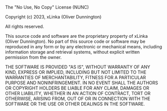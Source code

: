 The "No Use, No Copy" License (NUNC)

Copyright (c) 2023, xLinka (Oliver Dunnington)

All rights reserved.

This source code and software are the proprietary property of xLinka (Oliver Dunnington). 
No part of this source code or software may be reproduced in any form or by any electronic or mechanical means, including information storage and retrieval systems, without explicit written permission from the owner. 

THE SOFTWARE IS PROVIDED "AS IS", WITHOUT WARRANTY OF ANY KIND, EXPRESS OR IMPLIED, INCLUDING BUT NOT LIMITED TO THE WARRANTIES OF MERCHANTABILITY, FITNESS FOR A PARTICULAR PURPOSE AND NONINFRINGEMENT. IN NO EVENT SHALL THE AUTHORS OR COPYRIGHT HOLDERS BE LIABLE FOR ANY CLAIM, DAMAGES OR OTHER LIABILITY, WHETHER IN AN ACTION OF CONTRACT, TORT OR OTHERWISE, ARISING FROM, OUT OF OR IN CONNECTION WITH THE SOFTWARE OR THE USE OR OTHER DEALINGS IN THE SOFTWARE.